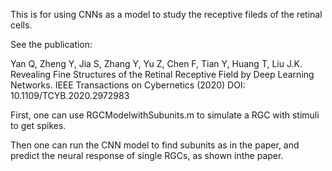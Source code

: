 This is for using CNNs as a model to study the receptive fileds of the retinal cells.

See the publication:

Yan Q, Zheng Y, Jia S, Zhang Y, Yu Z, Chen F, Tian Y, Huang T, Liu J.K.
Revealing Fine Structures of the Retinal Receptive Field by Deep Learning Networks. 
IEEE Transactions on Cybernetics (2020) DOI: 10.1109/TCYB.2020.2972983 

First, one can use RGCModelwithSubunits.m to simulate a RGC with stimuli to get spikes.

Then one can run the CNN model to find subunits as in the paper, and predict the neural response of single RGCs, as shown inthe paper.


